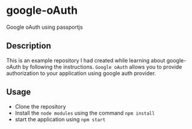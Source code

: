 # google-oAuth
Google oAuth using passportjs

## Description
This is an example repository I had created while learning about google-oAuth by following the instructions.
`Google oAuth` allows you to provide authorization to your application using google auth provider. 

## Usage
* Clone the repository
* Install the `node modules` using the command `npm install`
* start the application using `npm start`
